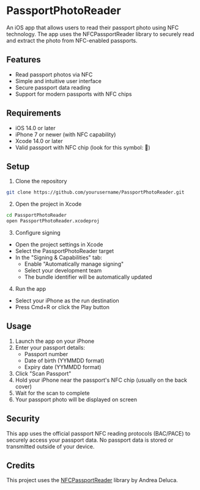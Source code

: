 # PassportPhotoReader

An iOS app that allows users to read their passport photo using NFC technology. The app uses the NFCPassportReader library to securely read and extract the photo from NFC-enabled passports.

## Features

- Read passport photos via NFC
- Simple and intuitive user interface
- Secure passport data reading
- Support for modern passports with NFC chips

## Requirements

- iOS 14.0 or later
- iPhone 7 or newer (with NFC capability)
- Xcode 14.0 or later
- Valid passport with NFC chip (look for this symbol: 📡)

## Setup

1. Clone the repository
```bash
git clone https://github.com/yourusername/PassportPhotoReader.git
```

2. Open the project in Xcode
```bash
cd PassportPhotoReader
open PassportPhotoReader.xcodeproj
```

3. Configure signing
- Open the project settings in Xcode
- Select the PassportPhotoReader target
- In the "Signing & Capabilities" tab:
  - Enable "Automatically manage signing"
  - Select your development team
  - The bundle identifier will be automatically updated

4. Run the app
- Select your iPhone as the run destination
- Press Cmd+R or click the Play button

## Usage

1. Launch the app on your iPhone
2. Enter your passport details:
   - Passport number
   - Date of birth (YYMMDD format)
   - Expiry date (YYMMDD format)
3. Click "Scan Passport"
4. Hold your iPhone near the passport's NFC chip (usually on the back cover)
5. Wait for the scan to complete
6. Your passport photo will be displayed on screen

## Security

This app uses the official passport NFC reading protocols (BAC/PACE) to securely access your passport data. No passport data is stored or transmitted outside of your device.

## Credits

This project uses the [NFCPassportReader](https://github.com/andrea-deluca/NFCPassportReader) library by Andrea Deluca. 
